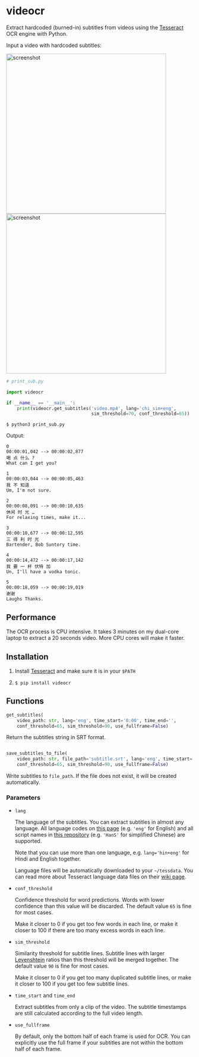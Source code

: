 # videocr

Extract hardcoded (burned-in) subtitles from videos using the [Tesseract](https://github.com/tesseract-ocr/tesseract) OCR engine with Python.

Input a video with hardcoded subtitles:

<p float="left">
  <img width="430" alt="screenshot" src="https://user-images.githubusercontent.com/10210967/56873658-3b76dd00-6a34-11e9-95c6-cd6edc721f58.png">
  <img width="430" alt="screenshot" src="https://user-images.githubusercontent.com/10210967/56873659-3b76dd00-6a34-11e9-97aa-2c3e96fe3a97.png">
</p>

```python
# print_sub.py

import videocr

if __name__ == '__main__':
    print(videocr.get_subtitles('video.mp4', lang='chi_sim+eng',
                                sim_threshold=70, conf_threshold=65))
```

`$ python3 print_sub.py`

Output:

``` 
0
00:00:01,042 --> 00:00:02,877
喝 点 什么 ? 
What can I get you?

1
00:00:03,044 --> 00:00:05,463
我 不 知道
Um, I'm not sure.

2
00:00:08,091 --> 00:00:10,635
休闲 时 光 …
For relaxing times, make it...

3
00:00:10,677 --> 00:00:12,595
三 得 利 时 光
Bartender, Bob Suntory time.

4
00:00:14,472 --> 00:00:17,142
我 要 一 杯 伏特 加
Un, I'll have a vodka tonic.

5
00:00:18,059 --> 00:00:19,019
谢谢
Laughs Thanks.
```

## Performance

The OCR process is CPU intensive. It takes 3 minutes on my dual-core laptop to extract a 20 seconds video. More CPU cores will make it faster.

## Installation

1. Install [Tesseract](https://github.com/tesseract-ocr/tesseract/wiki) and make sure it is in your `$PATH`

2. `$ pip install videocr`

## Functions

```python
get_subtitles(
    video_path: str, lang='eng', time_start='0:00', time_end='',
    conf_threshold=65, sim_threshold=90, use_fullframe=False)
```
Return the subtitles string in SRT format.


```python

save_subtitles_to_file(
    video_path: str, file_path='subtitle.srt', lang='eng', time_start='0:00', time_end='',
    conf_threshold=65, sim_threshold=90, use_fullframe=False)
```
Write subtitles to `file_path`. If the file does not exist, it will be created automatically.

### Parameters

- `lang`

  The language of the subtitles. You can extract subtitles in almost any language. All language codes on [this page](https://github.com/tesseract-ocr/tesseract/wiki/Data-Files#data-files-for-version-400-november-29-2016) (e.g. `'eng'` for English) and all script names in [this repository](https://github.com/tesseract-ocr/tessdata_fast/tree/master/script) (e.g. `'HanS'` for simplified Chinese) are supported.
  
  Note that you can use more than one language, e.g. `lang='hin+eng'` for Hindi and English together. 
  
  Language files will be automatically downloaded to your `~/tessdata`. You can read more about Tesseract language data files on their [wiki page](https://github.com/tesseract-ocr/tesseract/wiki/Data-Files).

- `conf_threshold`

  Confidence threshold for word predictions. Words with lower confidence than this value will be discarded. The default value `65` is fine for most cases. 

  Make it closer to 0 if you get too few words in each line, or make it closer to 100 if there are too many excess words in each line.

- `sim_threshold`

  Similarity threshold for subtitle lines. Subtitle lines with larger [Levenshtein](https://en.wikipedia.org/wiki/Levenshtein_distance) ratios than this threshold will be merged together. The default value `90` is fine for most cases.

  Make it closer to 0 if you get too many duplicated subtitle lines, or make it closer to 100 if you get too few subtitle lines.

- `time_start` and `time_end`

  Extract subtitles from only a clip of the video. The subtitle timestamps are still calculated according to the full video length.

- `use_fullframe`

  By default, only the bottom half of each frame is used for OCR. You can explicitly use the full frame if your subtitles are not within the bottom half of each frame.
